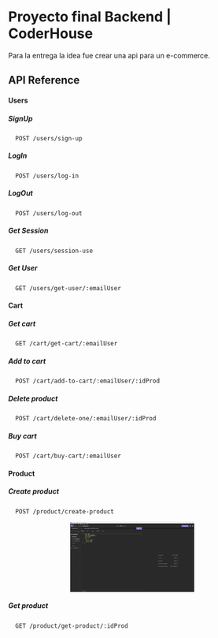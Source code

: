 # Proyecto final Backend | CoderHouse

Para la entrega la idea fue crear una api para un e-commerce.

## API Reference

#### Users
##### SignUp

```http
  POST /users/sign-up
```
##### LogIn

```http
  POST /users/log-in
```
##### LogOut

```http
  POST /users/log-out
```
##### Get Session

```http
  GET /users/session-use
```
##### Get User

```http
  GET /users/get-user/:emailUser
```

#### Cart
##### Get cart

```http
  GET /cart/get-cart/:emailUser
```
##### Add to cart

```http
  POST /cart/add-to-cart/:emailUser/:idProd
```
##### Delete product

```http
  POST /cart/delete-one/:emailUser/:idProd
```
##### Buy cart

```http
  POST /cart/buy-cart/:emailUser
```

#### Product
##### Create product

```http
  POST /product/create-product
```
<img style="display: block;-webkit-user-select: none;margin: auto;background-color: hsl(0, 0%, 90%);" src="https://raw.githubusercontent.com/JuaniTrotti/FinalBackEnd/master/files/products/gif-grande/create-product_AdobeExpress.gif" width="50%" height="auto" >

##### Get product

```http
  GET /product/get-product/:idProd
```
